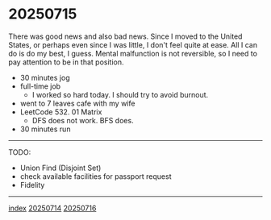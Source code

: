 <head><meta name="viewport" content="width=device-width, initial-scale=1.0, user-scalable=yes" /><meta charset="UTF-8"></head>

# 20250715

There was good news and also bad news. Since I moved to the United States, or perhaps even since I was little, I don't feel quite at ease. All I can do is do my best, I guess.
Mental malfunction is not reversible, so I need to pay attention to be in that position.

- 30 minutes jog
- full-time job
	- I worked so hard today. I should try to avoid burnout.
- went to 7 leaves cafe with my wife
- LeetCode 532. 01 Matrix
	- DFS does not work. BFS does.
- 30 minutes run

---

TODO:

- Union Find (Disjoint Set)
- check available facilities for passport request
- Fidelity

---

[index](../../index.html)
[20250714](20250714.html)
[20250716](20250716.html)
